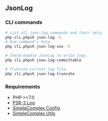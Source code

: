 ## JsonLog ##

### CLI commands ###

```bash
# List all json-log commands and their help.
php cli.phpsh json-log -h
# One command's help.
php cli.phpsh json-log-xxx -h

# Check/enable JsonLog to write logs.
php cli.phpsh json-log-committable

# Truncate current log file.
php cli.phpsh json-log-truncate
```

### Requirements ###

- PHP >=7.0
- [PSR-3 Log](https://github.com/php-fig/log)
- [SimpleComplex Config](https://github.com/simplecomplex/php-config)
- [SimpleComplex Utils](https://github.com/simplecomplex/php-utils)
